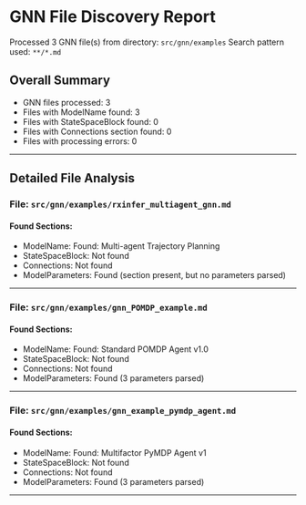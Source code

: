 # GNN File Discovery Report

Processed 3 GNN file(s) from directory: `src/gnn/examples`
Search pattern used: `**/*.md`

## Overall Summary

- GNN files processed: 3
- Files with ModelName found: 3
- Files with StateSpaceBlock found: 0
- Files with Connections section found: 0
- Files with processing errors: 0

---
## Detailed File Analysis

### File: `src/gnn/examples/rxinfer_multiagent_gnn.md`

#### Found Sections:
- ModelName: Found: Multi-agent Trajectory Planning
- StateSpaceBlock: Not found
- Connections: Not found
- ModelParameters: Found (section present, but no parameters parsed)

---
### File: `src/gnn/examples/gnn_POMDP_example.md`

#### Found Sections:
- ModelName: Found: Standard POMDP Agent v1.0
- StateSpaceBlock: Not found
- Connections: Not found
- ModelParameters: Found (3 parameters parsed)

---
### File: `src/gnn/examples/gnn_example_pymdp_agent.md`

#### Found Sections:
- ModelName: Found: Multifactor PyMDP Agent v1
- StateSpaceBlock: Not found
- Connections: Not found
- ModelParameters: Found (3 parameters parsed)

---
